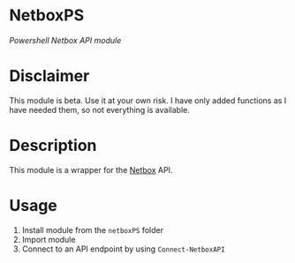 # NetboxPS
###### Powershell Netbox API module

# Disclaimer
This module is beta. Use it at your own risk. I have only added functions as I have needed them, so not everything is available.

# Description
This module is a wrapper for the [Netbox](https://github.com/digitalocean/netbox) API.

# Usage
1. Install module from the `netboxPS` folder
2. Import module
3. Connect to an API endpoint by using `Connect-NetboxAPI`